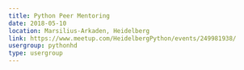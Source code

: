 ```yaml
---
title: Python Peer Mentoring
date: 2018-05-10
location: Marsilius-Arkaden, Heidelberg
link: https://www.meetup.com/HeidelbergPython/events/249981938/
usergroup: pythonhd
type: usergroup
---
```

